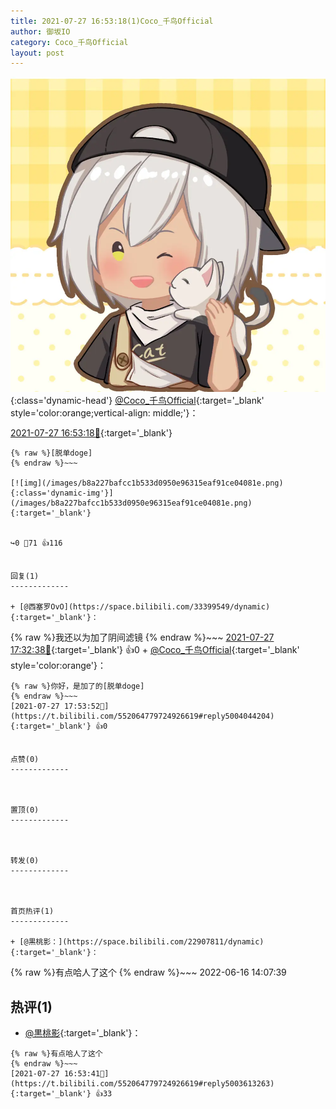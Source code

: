 ```yaml
---
title: 2021-07-27 16:53:18(1)Coco_千鸟Official
author: 御坂IO
category: Coco_千鸟Official
layout: post
---
```


![img](/images/85e485bc0dbd0cde4d15f24d7cffe9704618ad10.jpg){:class='dynamic-head'}
[@Coco_千鸟Official](https://space.bilibili.com/1891728206/dynamic){:target='_blank' style='color:orange;vertical-align: middle;'}：

[2021-07-27 16:53:18🔗](https://t.bilibili.com/552064779724926619){:target='_blank'}

~~~
{% raw %}[脱单doge]
{% endraw %}~~~

[![img](/images/b8a227bafcc1b533d0950e96315eaf91ce04081e.png){:class='dynamic-img'}](/images/b8a227bafcc1b533d0950e96315eaf91ce04081e.png){:target='_blank'}


↪️0 💬71 👍116


回复(1)
-------------

+ [@西塞罗OvO](https://space.bilibili.com/33399549/dynamic){:target='_blank'}：
~~~
{% raw %}我还以为加了阴间滤镜
{% endraw %}~~~
[2021-07-27 17:32:38🔗](https://t.bilibili.com/552064779724926619#reply5003892278){:target='_blank'} 👍0
    + [@Coco_千鸟Official](https://space.bilibili.com/1891728206/dynamic){:target='_blank' style='color:orange'}：
~~~
{% raw %}你好，是加了的[脱单doge]
{% endraw %}~~~
[2021-07-27 17:53:52🔗](https://t.bilibili.com/552064779724926619#reply5004044204){:target='_blank'} 👍0


点赞(0)
-------------



置顶(0)
-------------



转发(0)
-------------



首页热评(1)
-------------

+ [@黒桃影：](https://space.bilibili.com/22907811/dynamic){:target='_blank'}：
~~~
{% raw %}有点哈人了这个
{% endraw %}~~~
2022-06-16 14:07:39


热评(1)
-------------

+ [@黒桃影](https://space.bilibili.com/22907811/dynamic){:target='_blank'}：
~~~
{% raw %}有点哈人了这个
{% endraw %}~~~
[2021-07-27 16:53:41🔗](https://t.bilibili.com/552064779724926619#reply5003613263){:target='_blank'} 👍33


